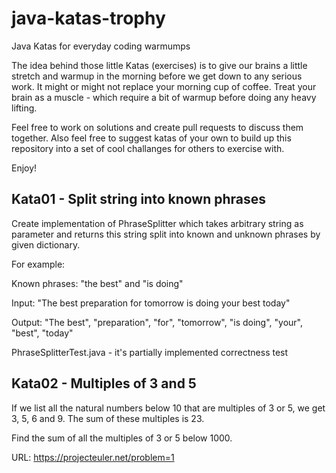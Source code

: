 # java-katas-trophy
Java Katas for everyday coding warmumps

The idea behind those little Katas (exercises) is to give our brains a little stretch and warmup in the morning before 
we get down to any serious work. It might or might not replace your morning cup of coffee. 
Treat your brain as a muscle - which require a bit of warmup before doing any heavy lifting.

Feel free to work on solutions and create pull requests to discuss them together.
Also feel free to suggest katas of your own to build up this repository into a set of cool challanges for others to exercise with.

Enjoy!

## Kata01 - Split string into known phrases

Create implementation of PhraseSplitter which takes arbitrary string as parameter and returns this string split into
known and unknown phrases by given dictionary.

For example:

Known phrases: "the best" and "is doing"

Input: "The best preparation for tomorrow is doing your best today"

Output: "The best", "preparation", "for", "tomorrow", "is doing", "your", "best", "today"

PhraseSplitterTest.java - it's partially implemented correctness test

## Kata02 - Multiples of 3 and 5

If we list all the natural numbers below 10 that are multiples of 3 or 5, we get 3, 5, 6 and 9. The sum of these multiples is 23.

Find the sum of all the multiples of 3 or 5 below 1000.

URL: https://projecteuler.net/problem=1

